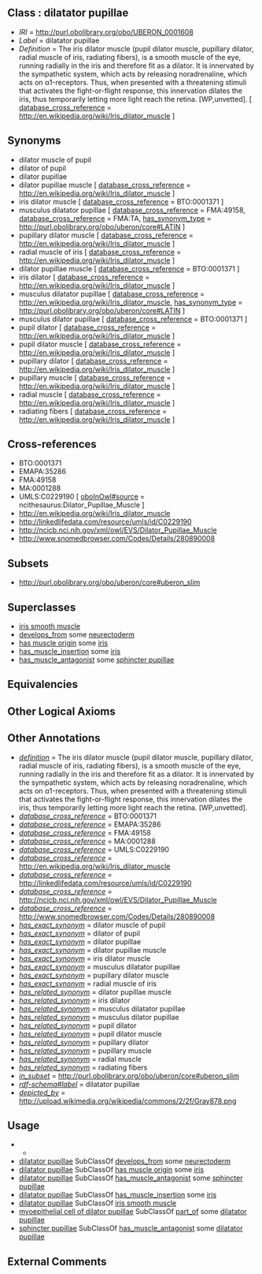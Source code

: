 
## Class : dilatator pupillae

 * *IRI* = http://purl.obolibrary.org/obo/UBERON_0001608
 * *Label* = dilatator pupillae
 * *Definition* = The iris dilator muscle (pupil dilator muscle, pupillary dilator, radial muscle of iris, radiating fibers), is a smooth muscle of the eye, running radially in the iris and therefore fit as a dilator. It is innervated by the sympathetic system, which acts by releasing noradrenaline, which acts on α1-receptors. Thus, when presented with a threatening stimuli that activates the fight-or-flight response, this innervation dilates the iris, thus temporarily letting more light reach the retina. [WP,unvetted]. [ [database_cross_reference](../../ef/oboInOwl#hasDbXref.md) = http://en.wikipedia.org/wiki/Iris_dilator_muscle ]

## Synonyms

 * dilator muscle of pupil
 * dilator of pupil
 * dilator pupillae
 * dilator pupillae muscle [ [database_cross_reference](../../ef/oboInOwl#hasDbXref.md) = http://en.wikipedia.org/wiki/Iris_dilator_muscle ]
 * iris dilator muscle [ [database_cross_reference](../../ef/oboInOwl#hasDbXref.md) = BTO:0001371 ]
 * musculus dilatator pupillae [ [database_cross_reference](../../ef/oboInOwl#hasDbXref.md) = FMA:49158, [database_cross_reference](../../ef/oboInOwl#hasDbXref.md) = FMA:TA, [has_synonym_type](../../pe/oboInOwl#hasSynonymType.md) = http://purl.obolibrary.org/obo/uberon/core#LATIN ]
 * pupillary dilator muscle [ [database_cross_reference](../../ef/oboInOwl#hasDbXref.md) = http://en.wikipedia.org/wiki/Iris_dilator_muscle ]
 * radial muscle of iris [ [database_cross_reference](../../ef/oboInOwl#hasDbXref.md) = http://en.wikipedia.org/wiki/Iris_dilator_muscle ]
 * dilator pupillae muscle [ [database_cross_reference](../../ef/oboInOwl#hasDbXref.md) = BTO:0001371 ]
 * iris dilator [ [database_cross_reference](../../ef/oboInOwl#hasDbXref.md) = http://en.wikipedia.org/wiki/Iris_dilator_muscle ]
 * musculus dilatator pupillae [ [database_cross_reference](../../ef/oboInOwl#hasDbXref.md) = http://en.wikipedia.org/wiki/Iris_dilator_muscle, [has_synonym_type](../../pe/oboInOwl#hasSynonymType.md) = http://purl.obolibrary.org/obo/uberon/core#LATIN ]
 * musculus dilator pupillae [ [database_cross_reference](../../ef/oboInOwl#hasDbXref.md) = BTO:0001371 ]
 * pupil dilator [ [database_cross_reference](../../ef/oboInOwl#hasDbXref.md) = http://en.wikipedia.org/wiki/Iris_dilator_muscle ]
 * pupil dilator muscle [ [database_cross_reference](../../ef/oboInOwl#hasDbXref.md) = http://en.wikipedia.org/wiki/Iris_dilator_muscle ]
 * pupillary dilator [ [database_cross_reference](../../ef/oboInOwl#hasDbXref.md) = http://en.wikipedia.org/wiki/Iris_dilator_muscle ]
 * pupillary muscle [ [database_cross_reference](../../ef/oboInOwl#hasDbXref.md) = http://en.wikipedia.org/wiki/Iris_dilator_muscle ]
 * radial muscle [ [database_cross_reference](../../ef/oboInOwl#hasDbXref.md) = http://en.wikipedia.org/wiki/Iris_dilator_muscle ]
 * radiating fibers [ [database_cross_reference](../../ef/oboInOwl#hasDbXref.md) = http://en.wikipedia.org/wiki/Iris_dilator_muscle ]

## Cross-references

 * BTO:0001371
 * EMAPA:35286
 * FMA:49158
 * MA:0001288
 * UMLS:C0229190 [ [oboInOwl#source](../../ce/oboInOwl#source.md) = ncithesaurus:Dilator_Pupillae_Muscle ]
 * http://en.wikipedia.org/wiki/Iris_dilator_muscle
 * http://linkedlifedata.com/resource/umls/id/C0229190
 * http://ncicb.nci.nih.gov/xml/owl/EVS/Dilator_Pupillae_Muscle
 * http://www.snomedbrowser.com/Codes/Details/280890008

## Subsets

 * http://purl.obolibrary.org/obo/uberon/core#uberon_slim

## Superclasses

 * [iris smooth muscle](../../UBERON/34/UBERON_0004234.md)
 * [develops_from](../../RO/02/RO_0002202.md) some [neurectoderm](../../UBERON/46/UBERON_0002346.md)
 * [has muscle origin](../../RO/72/RO_0002372.md) some [iris](../../UBERON/69/UBERON_0001769.md)
 * [has_muscle_insertion](../../RO/73/RO_0002373.md) some [iris](../../UBERON/69/UBERON_0001769.md)
 * [has_muscle_antagonist](../../RO/68/RO_0002568.md) some [sphincter pupillae](../../UBERON/07/UBERON_0001607.md)

## Equivalencies


## Other Logical Axioms


## Other Annotations

 * *[definition](../../IAO/15/IAO_0000115.md)* = The iris dilator muscle (pupil dilator muscle, pupillary dilator, radial muscle of iris, radiating fibers), is a smooth muscle of the eye, running radially in the iris and therefore fit as a dilator. It is innervated by the sympathetic system, which acts by releasing noradrenaline, which acts on α1-receptors. Thus, when presented with a threatening stimuli that activates the fight-or-flight response, this innervation dilates the iris, thus temporarily letting more light reach the retina. [WP,unvetted].
 * *[database_cross_reference](../../ef/oboInOwl#hasDbXref.md)* = BTO:0001371
 * *[database_cross_reference](../../ef/oboInOwl#hasDbXref.md)* = EMAPA:35286
 * *[database_cross_reference](../../ef/oboInOwl#hasDbXref.md)* = FMA:49158
 * *[database_cross_reference](../../ef/oboInOwl#hasDbXref.md)* = MA:0001288
 * *[database_cross_reference](../../ef/oboInOwl#hasDbXref.md)* = UMLS:C0229190
 * *[database_cross_reference](../../ef/oboInOwl#hasDbXref.md)* = http://en.wikipedia.org/wiki/Iris_dilator_muscle
 * *[database_cross_reference](../../ef/oboInOwl#hasDbXref.md)* = http://linkedlifedata.com/resource/umls/id/C0229190
 * *[database_cross_reference](../../ef/oboInOwl#hasDbXref.md)* = http://ncicb.nci.nih.gov/xml/owl/EVS/Dilator_Pupillae_Muscle
 * *[database_cross_reference](../../ef/oboInOwl#hasDbXref.md)* = http://www.snomedbrowser.com/Codes/Details/280890008
 * *[has_exact_synonym](../../ym/oboInOwl#hasExactSynonym.md)* = dilator muscle of pupil
 * *[has_exact_synonym](../../ym/oboInOwl#hasExactSynonym.md)* = dilator of pupil
 * *[has_exact_synonym](../../ym/oboInOwl#hasExactSynonym.md)* = dilator pupillae
 * *[has_exact_synonym](../../ym/oboInOwl#hasExactSynonym.md)* = dilator pupillae muscle
 * *[has_exact_synonym](../../ym/oboInOwl#hasExactSynonym.md)* = iris dilator muscle
 * *[has_exact_synonym](../../ym/oboInOwl#hasExactSynonym.md)* = musculus dilatator pupillae
 * *[has_exact_synonym](../../ym/oboInOwl#hasExactSynonym.md)* = pupillary dilator muscle
 * *[has_exact_synonym](../../ym/oboInOwl#hasExactSynonym.md)* = radial muscle of iris
 * *[has_related_synonym](../../ym/oboInOwl#hasRelatedSynonym.md)* = dilator pupillae muscle
 * *[has_related_synonym](../../ym/oboInOwl#hasRelatedSynonym.md)* = iris dilator
 * *[has_related_synonym](../../ym/oboInOwl#hasRelatedSynonym.md)* = musculus dilatator pupillae
 * *[has_related_synonym](../../ym/oboInOwl#hasRelatedSynonym.md)* = musculus dilator pupillae
 * *[has_related_synonym](../../ym/oboInOwl#hasRelatedSynonym.md)* = pupil dilator
 * *[has_related_synonym](../../ym/oboInOwl#hasRelatedSynonym.md)* = pupil dilator muscle
 * *[has_related_synonym](../../ym/oboInOwl#hasRelatedSynonym.md)* = pupillary dilator
 * *[has_related_synonym](../../ym/oboInOwl#hasRelatedSynonym.md)* = pupillary muscle
 * *[has_related_synonym](../../ym/oboInOwl#hasRelatedSynonym.md)* = radial muscle
 * *[has_related_synonym](../../ym/oboInOwl#hasRelatedSynonym.md)* = radiating fibers
 * *[in_subset](../../et/oboInOwl#inSubset.md)* = http://purl.obolibrary.org/obo/uberon/core#uberon_slim
 * *[rdf-schema#label](../../el/rdf-schema#label.md)* = dilatator pupillae
 * *[depicted_by](../../depicted/by/depicted_by.md)* = http://upload.wikimedia.org/wikipedia/commons/2/2f/Gray878.png

## Usage

 * -
 * [dilatator pupillae](../../UBERON/08/UBERON_0001608.md) SubClassOf [develops_from](../../RO/02/RO_0002202.md) some [neurectoderm](../../UBERON/46/UBERON_0002346.md)
 * [dilatator pupillae](../../UBERON/08/UBERON_0001608.md) SubClassOf [has muscle origin](../../RO/72/RO_0002372.md) some [iris](../../UBERON/69/UBERON_0001769.md)
 * [dilatator pupillae](../../UBERON/08/UBERON_0001608.md) SubClassOf [has_muscle_antagonist](../../RO/68/RO_0002568.md) some [sphincter pupillae](../../UBERON/07/UBERON_0001607.md)
 * [dilatator pupillae](../../UBERON/08/UBERON_0001608.md) SubClassOf [has_muscle_insertion](../../RO/73/RO_0002373.md) some [iris](../../UBERON/69/UBERON_0001769.md)
 * [dilatator pupillae](../../UBERON/08/UBERON_0001608.md) SubClassOf [iris smooth muscle](../../UBERON/34/UBERON_0004234.md)
 * [myoepithelial cell of dilator pupillae](../../CL/45/CL_1000445.md) SubClassOf [part_of](../../BFO/50/BFO_0000050.md) some [dilatator pupillae](../../UBERON/08/UBERON_0001608.md)
 * [sphincter pupillae](../../UBERON/07/UBERON_0001607.md) SubClassOf [has_muscle_antagonist](../../RO/68/RO_0002568.md) some [dilatator pupillae](../../UBERON/08/UBERON_0001608.md)

## External Comments

